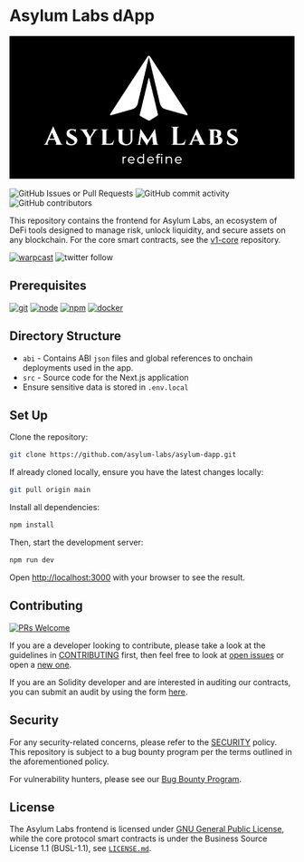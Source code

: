 # Asylum Labs dApp

![Asylum Labs](/assets/logo-banner.png)

![GitHub Issues or Pull Requests](https://img.shields.io/github/issues/asylum-labs/asylum-dapp) ![GitHub commit activity](https://img.shields.io/github/commit-activity/m/asylum-labs/asylum-dapp) ![GitHub contributors](https://img.shields.io/github/contributors/asylum-labs/asylum-dapp)

<!-- [![asylum labs token](https://img.shields.io/badge/$ALT-0x0000...0000-8429c6.svg?logo=ethereum)](#) -->

This repository contains the frontend for Asylum Labs, an ecosystem of DeFi tools designed to manage risk, unlock liquidity, and secure assets on any blockchain. For the core smart contracts, see the [v1-core](https://github.com/asylum-labs/v1-core) repository.

[![warpcast](https://img.shields.io/badge/Follow_@asylum--labs-FFFFFF.svg?logo=farcaster)](https://warpcast.com/asylum-labs) ![twitter follow](https://img.shields.io/twitter/follow/asylum-labs)

## Prerequisites

[![git](https://img.shields.io/badge/git-any-darkgreen)](https://git-scm.com/downloads) [![node](https://img.shields.io/badge/node.js->_14.2.4-darkgreen)](https://nodejs.org/en/download/) [![npm](https://img.shields.io/badge/npm->=_6-darkgreen)](https://npmjs.com/) [![docker](https://img.shields.io/badge/docker-optional-blue)](https://www.docker.com/)

## Directory Structure

- `abi` - Contains ABI `json` files and global references to onchain deployments used in the app.
- `src` - Source code for the Next.js application
- Ensure sensitive data is stored in `.env.local`

## Set Up

Clone the repository:

```sh
git clone https://github.com/asylum-labs/asylum-dapp.git
```

If already cloned locally, ensure you have the latest changes locally:

```sh
git pull origin main
```

Install all dependencies:

```sh
npm install
```

Then, start the development server:

```sh
npm run dev
```

Open [http://localhost:3000](http://localhost:3000) with your browser to see the result.

## Contributing

[![PRs Welcome](https://img.shields.io/badge/PRs-welcome-darkgreen.svg)](CONTRIBUTING.md)

If you are a developer looking to contribute, please take a look at the guidelines in [CONTRIBUTING](CONTRIBUTING.md) first, then feel free to look at [open issues](https://github.com/asylum-labs/asylum-dapp/issues/) or open a [new one](https://github.com/asylum-labs/asylum-dapp/issues/new/choose).

If you are an Solidity developer and are interested in auditing our contracts, you can submit an audit by using the form [here](https://github.com/asylum-labs/v1-core/issues/new?assignees=heyJonBray&labels=type%3A+audit%2C+status%3A+discussing&projects=&template=04-audit-submission.md&title=asylum-v1-core+audit+%5BMM-DD-YYYY%5D-%5ByourName%5D).

## Security

For any security-related concerns, please refer to the [SECURITY](SECURITY.md) policy. This repository is subject to a bug bounty program per the terms outlined in the aforementioned policy.

For vulnerability hunters, please see our [Bug Bounty Program](bug-bounty.md).

## License

The Asylum Labs frontend is licensed under [GNU General Public License](LICENSE.md), while the core protocol smart contracts is under the Business Source License 1.1 (BUSL-1.1), see [`LICENSE.md`](asylum-labs/v1-core/LICENSE.md).
